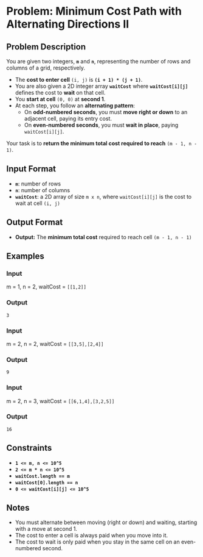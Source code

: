 # Problem: Minimum Cost Path with Alternating Directions II

## Problem Description
You are given two integers, **`m`** and **`n`**, representing the number of rows and columns of a grid, respectively.

- The **cost to enter cell** `(i, j)` is **`(i + 1) * (j + 1)`**.
- You are also given a 2D integer array **`waitCost`** where **`waitCost[i][j]`** defines the cost to **wait** on that cell.
- You **start at cell** `(0, 0)` at **second 1**.
- At each step, you follow an **alternating pattern**:
  - On **odd-numbered seconds**, you must **move right or down** to an adjacent cell, paying its entry cost.
  - On **even-numbered seconds**, you must **wait in place**, paying `waitCost[i][j]`.

Your task is to **return the minimum total cost required to reach** `(m - 1, n - 1)`.

## Input Format
- **`m`**: number of rows
- **`n`**: number of columns
- **`waitCost`**: a 2D array of size `m x n`, where `waitCost[i][j]` is the cost to wait at cell `(i, j)`

## Output Format
- **Output:** The **minimum total cost** required to reach cell `(m - 1, n - 1)`

## Examples

### Input
m = 1, n = 2, waitCost = `[[1,2]]`<br/>

### Output
`3`<br/>

### Input
m = 2, n = 2, waitCost = `[[3,5],[2,4]]`<br/>

### Output
`9`<br/>

### Input
m = 2, n = 3, waitCost = `[[6,1,4],[3,2,5]]`<br/>

### Output
`16`<br/>

## Constraints
- **`1 <= m, n <= 10^5`**
- **`2 <= m * n <= 10^5`**
- **`waitCost.length == m`**
- **`waitCost[0].length == n`**
- **`0 <= waitCost[i][j] <= 10^5`**

## Notes
- You must alternate between moving (right or down) and waiting, starting with a move at second 1.
- The cost to enter a cell is always paid when you move into it.
- The cost to wait is only paid when you stay in the same cell on an even-numbered second.

